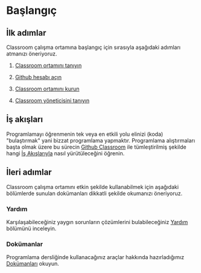 # Başlangıç

## İlk adımlar

Classroom çalışma ortamına başlangıç için sırasıyla aşağıdaki adımları atmanızı öneriyoruz.

1. [Classroom ortamını tanıyın](./environment)

2. [Github hesabı açın](/refer/github)

3. [Classroom ortamını kurun](./install)

4. [Classroom yöneticisini tanıyın](./manager)

## İş akışları

Programlamayı öğrenmenin tek veya en etkili yolu elinizi (koda) "bulaştırmak" yani bizzat programlama yapmaktır.
Programlama alıştırmaları başta olmak üzere bu sürecin [Github Classroom](/refer/github) ile tümleştirilmiş şekilde
hangi [İş Akışlarıyla](./guide) nasıl yürütüleceğini öğrenin.

## İleri adımlar

Classroom çalışma ortamını etkin şekilde kullanabilmek için aşağıdaki bölümlerde sunulan dokümanları dikkatli şekilde
okumanızı öneriyoruz.

### Yardım

Karşılaşabileceğiniz yaygın sorunların çözümlerini bulabileceğiniz [Yardım](/help) bölümünü inceleyin.

### Dokümanlar

Programlama dersliğinde kullanacağınız araçlar hakkında hazırladığımız [Dokümanları](/refer) okuyun.

